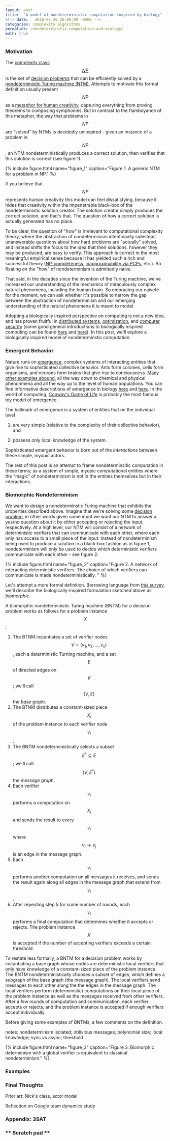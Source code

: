 ```yaml
---
layout: post
title:  "A model of nondeterministic computation inspired by biology"
<!-- date:   2018-07-30 20:00:00 -0400 -->
categories: complexity algorithms
permalink: /nondeterminstic-computation-and-biology/
math: true
---
```


### Motivation

The
[complexity class $$NP$$](https://en.wikipedia.org/wiki/NP_(complexity))
is the set of [decision problems](https://en.wikipedia.org/wiki/Decision_problem) that can be
efficiently solved by a
[nondeterministic Turing machine (NTM)](https://en.wikipedia.org/wiki/Non-deterministic_Turing_machine).
Attempts to motivate this formal definition usually present $$NP$$ as a
[metaphor for human creativity](http://www.math.ias.edu/~avi/PUBLICATIONS/MYPAPERS/AW09/AW09.pdf),
capturing everything from proving theorems to composing symphonies.
But in contrast to the flamboyance of this metaphor, the way that problems in $$NP$$
are "solved" by NTMs is decidedly uninspired - given an instance of a problem in $$NP$$,
an NTM nondeterministically produces a correct solution,
then verifies that this solution is correct (see figure 1).

{%
  include figure.html
  name="figure_1"
  caption="Figure 1. A generic NTM for a problem in NP."
%}

If you believe that $$NP$$ represents human creativity this model can feel dissatisfying,
because it hides that
creativity within the impenetrable black-box of the nondeterministic
solution creator. The solution creator simply produces the correct solution, and that's that.
The question of how a correct solution is actually generated has no place.

To be clear, the question of "how" is irrelevant to computational complexity theory,
where the abstraction of
nondeterminism intentionally sidesteps unanswerable questions about how hard problems are
"actually" solved, and instead shifts the focus to the idea that their
solutions, however they may be produced, are easy to verify.
This approach is correct in the most meaningful empirical sense because it has yielded
such a rich and successful theory
([NP-completeness](https://en.wikipedia.org/wiki/NP-completeness),
[inapproximability via PCPs](https://en.wikipedia.org/wiki/PCP_theorem),
etc.).
So fixating on the "how" of nondeterminism is admittedly naive.

That said, in the decades since the invention of the Turing machine, we've
increased our understanding of the mechanics of miraculously complex natural
phenomena, including the human brain. So embracing our
naivet&eacute; for the moment, we can ask whether it's possible to narrow
the gap between the abstraction of nondeterminism and our emerging understanding of the
natural phenomena it is meant to model.

Adopting a biologically inspired perspective on computing is not a new idea,
and has proven fruitful in
[distributed systems](http://people.idsia.ch/~luca/eccs05.ver2.pdf),
[optimization](https://www.amazon.com/Ant-Colony-Optimization-MIT-Press/dp/0262042193),
and
[computer security](https://www.cs.unm.edu/~forrest/publications/cacm96-final.pdf)
(some good general introductions to biologically inspired computing
can be found
[here](https://queue.acm.org/detail.cfm?id=1016985)
and
[here](https://www.nap.edu/read/11480/chapter/10)).
In this post, we'll explore a biologically
inspired model of nondeterminstic computation.


### Emergent Behavior

Nature runs on [emergence](https://medium.com/sfi-30-foundations-frontiers/emergence-a-unifying-theme-for-21st-century-science-4324ac0f951e);
complex systems of interacting entities that
give rise to sophisticated collective behavior.
Ants form colonies, cells form organisms, and neurons form brains that give rise to conciousness.
[Many other examples abound](https://www.nature.com/scitable/topicpage/biological-complexity-and-integrative-levels-of-organization-468),
all the way down to chemical and physical phenonmena and all the way up to the level of human populations.
You can find informative descriptions of emergence in biology
[here](https://www.ncbi.nlm.nih.gov/pubmed/18166390)
and
[here](https://www.wired.com/2008/02/complexity-theo/).
In the world of computing,
[Conway's Game of Life](https://en.wikipedia.org/wiki/Conway%27s_Game_of_Life)
is probably the most famous toy model of emergence.

The hallmark of emergence is a system of entities that
on the individual level

1. are very simple (relative to the complexity of their collective behavior),
and

2. possess only local knowledge of the system.

Sophisticated emergent behavior is born out of the _interactions_ between
these simple, myopic actors.

The rest of this post is an attempt to frame nondeterminsitic computation
in these terms; as a system of simple,
myopic computational entities where the "magic" of nondeterminism is not in
the entities themselves but in their interactions.


### Biomorphic Nondeterminism

We want to design a nondeterminstic Turing machine that exhibits the properties described above.
Imagine that we're solving some [decision problem](https://en.wikipedia.org/wiki/Decision_problem), in other
words given some input we want our NTM to answer a yes/no question about it by either accepting or rejecting
the input, respectively.
At a high level, our NTM will consist of a network of deterministic verifiers that can communicate
with each other, where each only has access to a small piece of the input.
Instead of nondeterminism being used to produce a solution in a black-box
fashion as in figure 1, nondeterminism will only be used to decide which
deterministic verifiers communicate with each other - see figure 2.

{%
  include figure.html
  name="figure_2"
  caption="Figure 2. A network of interacting deterministic verifiers. The choice of which verifiers can communicate is made nondeterministically. "
%}

Let's attempt a more formal definition.
Borrowing language from [this survey](https://queue.acm.org/detail.cfm?id=1016985),
we'll describe the biologically-inspired formulation sketched above as _biomorphic_.

A biomorphic nondeterministic Turing machine (BNTM) for a decision problem
works as follows for a problem instance $$X$$:
1. The BTNM instantiates a set of verifier nodes $$V = (v_1, v_2, ..., v_n)$$, each
a deterministic Turning machine, and a set $$E$$ of directed edges on $$V$$;
we'll call $$(V, E)$$ the _base graph_.
2. The BTNM distributes a constant-sized piece $$X_i$$ of the problem instance
to each verifier node $$v_i$$.
3. The BNTM nondeterministically selects a subset $$E^* \subseteq E$$;
we'll call $$(V, E^*)$$ the _message graph_.
4. Each verifier $$v_i$$ performs a computation on $$X_i$$ and sends the
result to every $$v_j$$ where $$v_i \to v_j$$ is an edge in the message graph.
5. Each $$v_i$$ performs another computation on all messages it receives,
and sends the result again along all edges in the message graph that extend from $$v_i$$.
6. After repeating step 5 for some number of rounds, each $$v_i$$ performs a final
computation that determines whether it accepts or rejects. The problem instance
$$X$$ is accepted if the number of accepting verifiers exceeds a certain threshold.

To restate less formally, a BNTM for a decision problem works by instantiating
a base graph
whose nodes are deterministic local verifiers that only have knowledge of a
constant-sized piece of the problem instance. The BNTM nondeterministically
chooses a subset of edges, which defines a subgraph of the base graph
(the message graph). The local verifiers send messages to each other
along the the edges in the message graph. The local verifiers perform (deterministic) computations
on their local piece of the problem instance as well as the messages received
from other verifiers. After a few rounds of computation and communication,
each verifier accepts or rejects, and the problem instance is accepted if
enough verifiers accept individually.

Before giving some examples of BNTMs, a few comments on the definition.

notes: nondeterminism isolated; oblivious messages; polynomial size; local knowledge; sync vs async; threshold



{%
  include figure.html
  name="figure_3"
  caption="Figure 3. Biomorphic determinism with a global verifier is equivalent to classical nondeterminism."
%}









### Examples





### Final Thoughts

Prior art: Nick's class, actor model

Reflection on Google team dynamics study


### Appendix: 3SAT



### ** Scratch pad **

